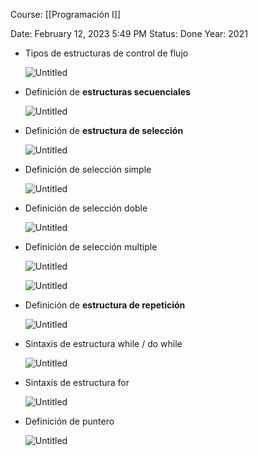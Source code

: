 Course: [[Programación I]]

Date: February 12, 2023 5:49 PM
Status: Done
Year: 2021

- Tipos de estructuras de control de flujo
    
    ![Untitled](Images/Estructuras%20de%20control%20de%20flujo%20en%20C/Untitled.png)
    
- Definición de **estructuras secuenciales**
    
    ![Untitled](Images/Estructuras%20de%20control%20de%20flujo%20en%20C/Untitled%201.png)
    
- Definición de **estructura de selección**
    
    ![Untitled](Images/Estructuras%20de%20control%20de%20flujo%20en%20C/Untitled%202.png)
    
- Definición de selección simple
    
    ![Untitled](Images/Estructuras%20de%20control%20de%20flujo%20en%20C/Untitled%203.png)
    
- Definición de selección doble
    
    ![Untitled](Images/Estructuras%20de%20control%20de%20flujo%20en%20C/Untitled%204.png)
    
- Definición de selección multiple
    
    ![Untitled](Images/Estructuras%20de%20control%20de%20flujo%20en%20C/Untitled%205.png)
    
    ![Untitled](Images/Estructuras%20de%20control%20de%20flujo%20en%20C/Untitled%206.png)
    
- Definición de **estructura de repetición**
    
    ![Untitled](Images/Estructuras%20de%20control%20de%20flujo%20en%20C/Untitled%207.png)
    
- Sintaxis de estructura while / do while
    
    ![Untitled](Images/Estructuras%20de%20control%20de%20flujo%20en%20C/Untitled%208.png)
    
- Sintaxis de estructura for
    
    ![Untitled](Images/Estructuras%20de%20control%20de%20flujo%20en%20C/Untitled%209.png)
    
- Definición de puntero
    
    ![Untitled](Images/Estructuras%20de%20control%20de%20flujo%20en%20C/Untitled%2010.png)